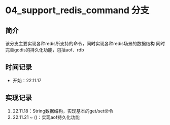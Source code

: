 # 04_support_redis_command 分支
## 简介
该分支主要实现各种redis所支持的命令，同时实现各种redis场景的数据结构
同时完善godis的持久化功能，包括aof、rdb

## 时间记录
- 开始：22.11.17

## 实现记录
1. 22.11.18：String数据结构，实现基本的get/set命令
2. 22.11.21 ~ ()：实现aof持久化功能